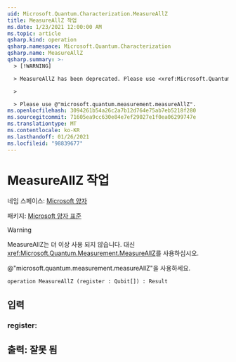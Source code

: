 ```yaml
---
uid: Microsoft.Quantum.Characterization.MeasureAllZ
title: MeasureAllZ 작업
ms.date: 1/23/2021 12:00:00 AM
ms.topic: article
qsharp.kind: operation
qsharp.namespace: Microsoft.Quantum.Characterization
qsharp.name: MeasureAllZ
qsharp.summary: >-
  > [!WARNING]

  > MeasureAllZ has been deprecated. Please use <xref:Microsoft.Quantum.Measurement.MeasureAllZ> instead.

  >

  > Please use @"microsoft.quantum.measurement.measureAllZ".
ms.openlocfilehash: 3094261b54a26c2a7b12d764e75ab7eb5218f280
ms.sourcegitcommit: 71605ea9cc630e84e7ef29027e1f0ea06299747e
ms.translationtype: MT
ms.contentlocale: ko-KR
ms.lasthandoff: 01/26/2021
ms.locfileid: "98839677"
---
```

# <a name="measureallz-operation"></a>MeasureAllZ 작업

네임 스페이스: [Microsoft 양자](xref:Microsoft.Quantum.Characterization)

패키지: [Microsoft 양자 표준](https://nuget.org/packages/Microsoft.Quantum.Standard)


> [!WARNING]
> MeasureAllZ는 더 이상 사용 되지 않습니다. 대신 <xref:Microsoft.Quantum.Measurement.MeasureAllZ>를 사용하십시오.
>
> @"microsoft.quantum.measurement.measureAllZ"을 사용하세요.



```qsharp
operation MeasureAllZ (register : Qubit[]) : Result
```


## <a name="input"></a>입력

### <a name="register--qubit"></a>register: [](xref:microsoft.quantum.lang-ref.qubit)





## <a name="output--__invalidresult__"></a>출력: __잘못 <Result> 됨__

